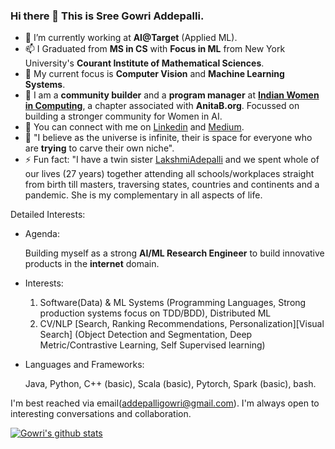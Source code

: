 ### Hi there 👋 This is Sree Gowri Addepalli.

- 🔭 I’m currently working at **AI@Target** (Applied ML).
- 📫 I Graduated from **MS in CS** with **Focus in ML** from New York University's **Courant Institute of Mathematical Sciences**.
- 🤔 My current focus is **Computer Vision** and **Machine Learning Systems**.
- 👯 I am a **community builder** and a **program manager** at **[Indian Women in Computing](https://anitab.org/blog/community/finding-your-tribe-indian-women-in-computing/)**, a chapter associated with **AnitaB.org**. Focussed on building a stronger community for Women in AI.
- 💬 You can connect with me on [Linkedin](https://www.linkedin.com/in/sgaddep/) and [Medium](https://sga297.medium.com/).
- 🌱 "I believe as the universe is infinite, their is space for everyone who are **trying** to carve their own niche".
- ⚡ Fun fact: "I have a twin sister [LakshmiAdepalli](https://www.linkedin.com/in/sree-lakshmi-addepalli/) and we spent whole of our lives (27 years) together attending all schools/workplaces straight from birth till masters, traversing states, countries and continents and a pandemic. She is my complementary in all aspects of life.

Detailed Interests:

- Agenda:

   Building myself as a strong **AI/ML Research Engineer** to build innovative products in the **internet** domain.

- Interests:

    1. Software(Data) & ML Systems (Programming Languages, Strong production systems focus on TDD/BDD), Distributed ML
    2. CV/NLP [Search, Ranking Recommendations, Personalization][Visual Search] (Object Detection and Segmentation, Deep Metric/Contrastive Learning, Self Supervised learning)

- Languages and Frameworks:

   Java, Python, C++ (basic), Scala (basic), Pytorch, Spark (basic), bash.


I'm best reached via email(addepalligowri@gmail.com). I'm always open to interesting conversations and collaboration.

[![Gowri's github stats](https://github-readme-stats.vercel.app/api?username=gowriaddepalli)](https://github.com/anuraghazra/github-readme-stats)


<!--
**gowriaddepalli/gowriaddepalli** is a ✨ _special_ ✨ repository because its `README.md` (this file) appears on your GitHub profile.

Here are some ideas to get you started:

- 🔭 I’m currently working at Target@AI
- 🌱 I’m currently learning ...
- 👯 I’m looking to collaborate on ...
- 🤔 I’m looking for help with ...
- 💬 Ask me about ...
- 📫 How to reach me: ...
- 😄 Pronouns: ...
- ⚡ Fun fact: ...
-->
